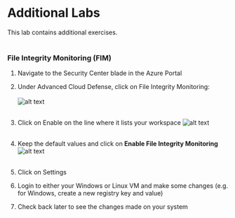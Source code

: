 # Additional Labs
This lab contains additional exercises. <br><br>

### File Integrity Monitoring (FIM)
1. Navigate to the Security Center blade in the Azure Portal
2. Under Advanced Cloud Defense, click on File Integrity Monitoring: <br><br>
![alt text](https://raw.githubusercontent.com/tianderturpijn/Azure-Security-Center/master/Labs//10%20-%20Additional/Screenshots/fim.png
) <br><br>
3. Click on Enable on the line where it lists your workspace
![alt text](https://raw.githubusercontent.com/tianderturpijn/Azure-Security-Center/master/Labs//10%20-%20Additional/Screenshots/fim_enable.png
) <br><br>
4. Keep the default values and click on **Enable File Integrity Monitoring**
![alt text](https://raw.githubusercontent.com/tianderturpijn/Azure-Security-Center/master/Labs//10%20-%20Additional/Screenshots/fim_settings.png
) <br><br>
5. Click on Settings

6. Login to either your Windows or Linux VM and make some changes (e.g. for Windows, create a new registry key and value)
6. Check back later to see the changes made on your system
